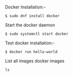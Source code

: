 Docker Installation:- 
```
$ sudo dnf install docker
```
Start the docker daemon 
```
$ sudo systemctl start docker
```
Test docker installation:-
```
$ docker run hello-world
```
List all images docker images 
```
ls
```